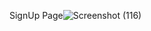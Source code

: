 SignUp Page![Screenshot (116)](https://github.com/Kasturi2810/STUDENT_CHATBOT-MAJOR_PROJECT-/assets/130964505/c8253d8e-3f6f-47fb-b86d-9964b55fc9c3)
